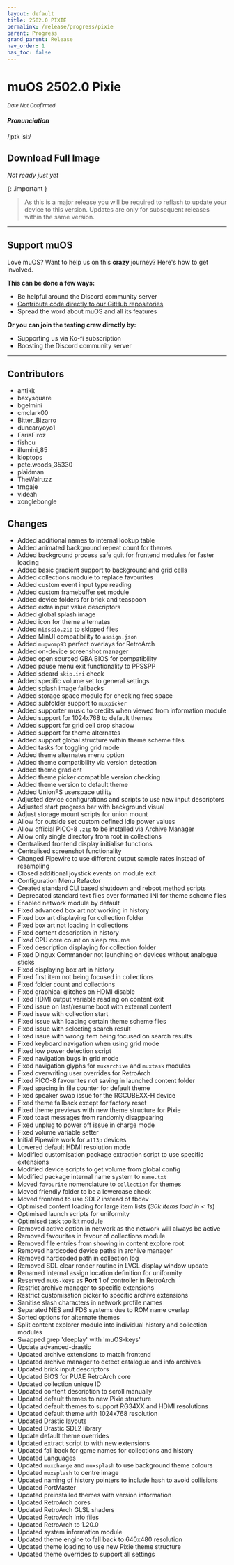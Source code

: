 ```yaml
---
layout: default
title: 2502.0 PIXIE
permalink: /release/progress/pixie
parent: Progress
grand_parent: Release
nav_order: 1
has_toc: false
---
```


# muOS 2502.0 Pixie

_<small>Date Not Confirmed</small>_

#### _Pronunciation_

/ˌpɪk ˈsiː/

## Download Full Image

_Not ready just yet_

{: .important }
> As this is a major release you will be required to reflash to update your device to this version. Updates are only
> for subsequent releases within the same version.

<hr>

## Support muOS

Love muOS? Want to help us on this **crazy** journey? Here's how to get involved.

**This can be done a few ways:**

* Be helpful around the Discord community server
* [Contribute code directly to our GitHub repositories](https://github.com/MustardOS)
* Spread the word about muOS and all its features

**Or you can join the testing crew directly by:**

* Supporting us via Ko-fi subscription
* Boosting the Discord community server

<hr>

## Contributors

* antikk
* baxysquare
* bgelmini
* cmclark00
* Bitter_Bizarro
* duncanyoyo1
* FarisFiroz
* fishcu
* illumini_85
* kloptops
* pete.woods_35330
* plaidman
* TheWalruzz
* trngaje
* videah
* xonglebongle

## Changes

* Added additional names to internal lookup table
* Added animated background repeat count for themes
* Added background process safe quit for frontend modules for faster loading
* Added basic gradient support to background and grid cells
* Added collections module to replace favourites
* Added custom event input type reading
* Added custom framebuffer set module
* Added device folders for brick and teaspoon
* Added extra input value descriptors
* Added global splash image
* Added icon for theme alternates
* Added `midssio.zip` to skipped files
* Added MinUI compatibility to `assign.json`
* Added `mugwomp93` perfect overlays for RetroArch
* Added on-device screenshot manager
* Added open sourced GBA BIOS for compatibility
* Added pause menu exit functionality to PPSSPP
* Added sdcard `skip.ini` check
* Added specific volume set to general settings
* Added splash image fallbacks
* Added storage space module for checking free space
* Added subfolder support to `muxpicker`
* Added supporter music to credits when viewed from information module
* Added support for 1024x768 to default themes
* Added support for grid cell drop shadow
* Added support for theme alternates
* Added support global structure within theme scheme files
* Added tasks for toggling grid mode
* Added theme alternates menu option
* Added theme compatibility via version detection
* Added theme gradient
* Added theme picker compatible version checking
* Added theme version to default theme
* Added UnionFS userspace utility
* Adjusted device configurations and scripts to use new input descriptors
* Adjusted start progress bar with background visual
* Adjust storage mount scripts for union mount
* Allow for outside set custom defined idle power values
* Allow official PICO-8 `.zip` to be installed via Archive Manager
* Allow only single directory from root in collections
* Centralised frontend display initialise functions
* Centralised screenshot functionality
* Changed Pipewire to use different output sample rates instead of resampling
* Closed additional joystick events on module exit
* Configuration Menu Refactor
* Created standard CLI based shutdown and reboot method scripts
* Deprecated standard text files over formatted INI for theme scheme files
* Enabled network module by default
* Fixed advanced box art not working in history
* Fixed box art displaying for collection folder
* Fixed box art not loading in collections
* Fixed content description in history
* Fixed CPU core count on sleep resume
* Fixed description displaying for collection folder
* Fixed Dingux Commander not launching on devices without analogue sticks
* Fixed displaying box art in history
* Fixed first item not being focused in collections
* Fixed folder count and collections
* Fixed graphical glitches on HDMI disable
* Fixed HDMI output variable reading on content exit
* Fixed issue on last/resume boot with external content
* Fixed issue with collection start
* Fixed issue with loading certain theme scheme files
* Fixed issue with selecting search result
* Fixed issue with wrong item being focused on search results
* Fixed keyboard navigation when using grid mode
* Fixed low power detection script
* Fixed navigation bugs in grid mode
* Fixed navigation glyphs for `muxarchive` and `muxtask` modules
* Fixed overwriting user overrides for RetroArch
* Fixed PICO-8 favourites not saving in launched content folder
* Fixed spacing in file counter for default theme
* Fixed speaker swap issue for the RGCUBEXX-H device
* Fixed theme fallback except for factory reset
* Fixed theme previews with new theme structure for Pixie
* Fixed toast messages from randomly disappearing
* Fixed unplug to power off issue in charge mode
* Fixed volume variable setter
* Initial Pipewire work for `a113p` devices
* Lowered default HDMI resolution mode
* Modified customisation package extraction script to use specific extensions
* Modified device scripts to get volume from global config
* Modified package internal name system to `name.txt`
* Moved `favourite` nomenclature to `collection` for themes
* Moved friendly folder to be a lowercase check
* Moved frontend to use SDL2 instead of fbdev
* Optimised content loading for large item lists (_30k items load in < 1s_)
* Optimised launch scripts for uniformity
* Optimised task toolkit module
* Removed active option in network as the network will always be active
* Removed favourites in favour of collections module
* Removed file entries from showing in content explore root
* Removed hardcoded device paths in archive manager
* Removed hardcoded path in collection log
* Removed SDL clear render routine in LVGL display window update
* Renamed internal assign location definition for uniformity
* Reserved `muOS-keys` as **Port 1** of controller in RetroArch
* Restrict archive manager to specific extensions
* Restrict customisation picker to specific archive extensions
* Sanitise slash characters in network profile names
* Separated NES and FDS systems due to ROM name overlap
* Sorted options for alternate themes
* Split content explorer module into individual history and collection modules
* Swapped grep 'deeplay' with 'muOS-keys'
* Update advanced-drastic
* Updated archive extensions to match frontend
* Updated archive manager to detect catalogue and info archives
* Updated brick input descriptors
* Updated BIOS for PUAE RetroArch core
* Updated collection unique ID
* Updated content description to scroll manually
* Updated default themes to new Pixie structure
* Updated default themes to support RG34XX and HDMI resolutions
* Updated default theme with 1024x768 resolution
* Updated Drastic layouts
* Updated Drastic SDL2 library
* Update default theme overrides
* Updated extract script to with new extensions
* Updated fall back for game names for collections and history
* Updated Languages
* Updated `muxcharge` and `muxsplash` to use background theme colours
* Updated `muxsplash` to centre image
* Updated naming of history pointers to include hash to avoid collisions
* Updated PortMaster
* Updated preinstalled themes with version information
* Updated RetroArch cores
* Updated RetroArch GLSL shaders
* Updated RetroArch info files
* Updated RetroArch to 1.20.0
* Updated system information module
* Updated theme engine to fall back to 640x480 resolution
* Updated theme loading to use new Pixie theme structure
* Updated theme overrides to support all settings
